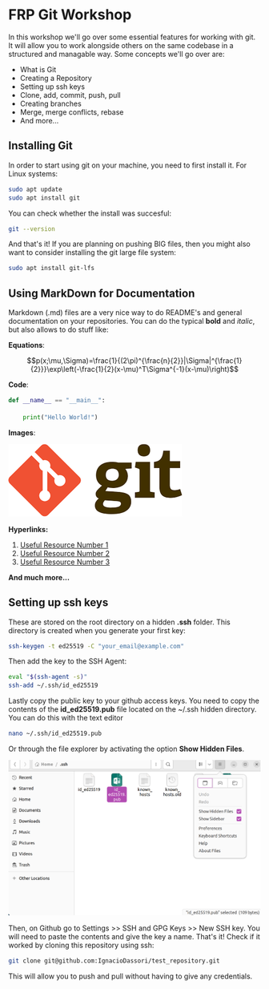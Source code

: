 # FRP Git Workshop

In this workshop we'll go over some essential features for working with git. It will allow you to work alongside others on the same codebase in a structured and managable way. Some concepts we'll go over are:
- What is Git
- Creating a Repository
- Setting up ssh keys
- Clone, add, commit, push, pull
- Creating branches
- Merge, merge conflicts, rebase
- And more...

## Installing Git

In order to start using git on your machine, you need to first install it. For Linux systems:

```bash
sudo apt update
sudo apt install git
```

You can check whether the install was succesful:

```bash
git --version
```

And that's it! If you are planning on pushing BIG files, then you might also want to consider installing the git large file system:

```bash
sudo apt install git-lfs
```

## Using MarkDown for Documentation

Markdown (.md) files are a very nice way to do README's and general documentation on your repositories. You can do the typical **bold** and *italic*, but also allows to do stuff like:

**Equations**:

$$p(x;\mu,\Sigma)=\frac{1}{(2\pi)^{\frac{n}{2}}|\Sigma|^{\frac{1}{2}}}\exp\left(-\frac{1}{2}(x-\mu)^T\Sigma^{-1}(x-\mu)\right)$$

**Code**:

```python
def __name__ == "__main__":

    print("Hello World!")
```

**Images**:

![git logo](images/gitlogo.png)

**Hyperlinks:**

1. [Useful Resource Number 1](https://rogerdudler.github.io/git-guide/)
2. [Useful Resource Number 2](https://www.markdownguide.org/cheat-sheet/)
3. [Useful Resource Number 3](https://www.youtube.com/watch?v=dQw4w9WgXcQ)

**And much more...**

## Setting up ssh keys

These are stored on the root directory on a hidden **.ssh** folder. This directory is created when you generate your first key:

```bash
ssh-keygen -t ed25519 -C "your_email@example.com"
```

Then add the key to the SSH Agent:

```bash
eval "$(ssh-agent -s)"
ssh-add ~/.ssh/id_ed25519
```

Lastly copy the public key to your github access keys. You need to copy the contents of the **id_ed25519.pub** file located on the ~/.ssh hidden directory. You can do this with the text editor

```bash
nano ~/.ssh/id_ed25519.pub
```

Or through the file explorer by activating the option **Show Hidden Files**.

![hiddenfiles](images/hiddenfiles.png)

Then, on Github go to Settings >> SSH and GPG Keys >> New SSH key. You will need to paste the contents and give the key a name. That's it! Check if it worked by cloning this repository using ssh:

```bash
git clone git@github.com:IgnacioDassori/test_repository.git
```

This will allow you to push and pull without having to give any credentials.